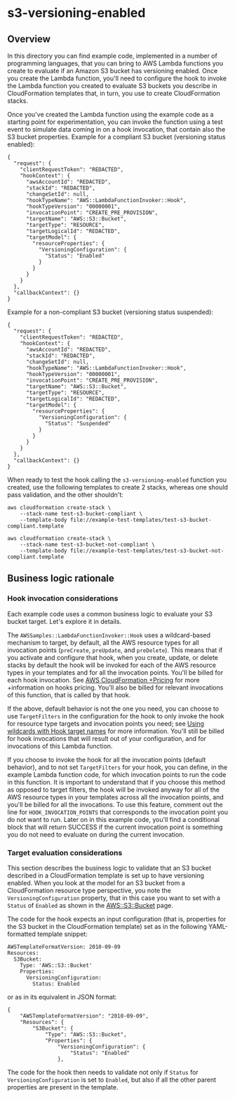 # s3-versioning-enabled


## Overview

In this directory you can find example code, implemented in a number
of programming languages, that you can bring to AWS Lambda functions
you create to evaluate if an Amazon S3 bucket has versioning
enabled. Once you create the Lambda function, you'll need to configure
the hook to invoke the Lambda function you created to evaluate S3
buckets you describe in CloudFormation templates that, in turn, you
use to create CloudFormation stacks.

Once you've created the Lambda function using the example code as a
starting point for experimentation, you can invoke the function using
a test event to simulate data coming in on a hook invocation, that
contain also the S3 bucket properties. Example for a compliant S3
bucket (versioning status enabled):

```
{
  "request": {
    "clientRequestToken": "REDACTED",
    "hookContext": {
      "awsAccountId": "REDACTED",
      "stackId": "REDACTED",
      "changeSetId": null,
      "hookTypeName": "AWS::LambdaFunctionInvoker::Hook",
      "hookTypeVersion": "00000001",
      "invocationPoint": "CREATE_PRE_PROVISION",
      "targetName": "AWS::S3::Bucket",
      "targetType": "RESOURCE",
      "targetLogicalId": "REDACTED",
      "targetModel": {
        "resourceProperties": {
          "VersioningConfiguration": {
            "Status": "Enabled"
          }
        }
      }
    }
  },
  "callbackContext": {}
}
```

Example for a non-compliant S3 bucket (versioning status suspended):

```
{
  "request": {
    "clientRequestToken": "REDACTED",
    "hookContext": {
      "awsAccountId": "REDACTED",
      "stackId": "REDACTED",
      "changeSetId": null,
      "hookTypeName": "AWS::LambdaFunctionInvoker::Hook",
      "hookTypeVersion": "00000001",
      "invocationPoint": "CREATE_PRE_PROVISION",
      "targetName": "AWS::S3::Bucket",
      "targetType": "RESOURCE",
      "targetLogicalId": "REDACTED",
      "targetModel": {
        "resourceProperties": {
          "VersioningConfiguration": {
            "Status": "Suspended"
          }
        }
      }
    }
  },
  "callbackContext": {}
}
```

When ready to test the hook calling the `s3-versioning-enabled`
function you created, use the following templates to create 2 stacks,
whereas one should pass validation, and the other shouldn't:

```
aws cloudformation create-stack \
    --stack-name test-s3-bucket-compliant \
    --template-body file://example-test-templates/test-s3-bucket-compliant.template

aws cloudformation create-stack \
    --stack-name test-s3-bucket-not-compliant \
    --template-body file://example-test-templates/test-s3-bucket-not-compliant.template
```


## Business logic rationale


### Hook invocation considerations

Each example code uses a common business logic to evaluate your S3
bucket target. Let's explore it in details.

The `AWSSamples::LambdaFunctionInvoker::Hook` uses a wildcard-based
mechanism to target, by default, all the AWS resource types for all
invocation points (`preCreate`, `preUpdate`, and `preDelete`). This
means that if you activate and configure that hook, when you create,
update, or delete stacks by default the hook will be invoked for each
of the AWS resource types in your templates and for all the invocation
points. You'll be billed for each hook invocation. See [AWS
CloudFormation
+Pricing](https://aws.amazon.com/cloudformation/pricing/) for more
+information on hooks pricing. You'll also be billed for relevant
invocations of this function, that is called by that hook.

If the above, default behavior is not the one you need, you can choose
to use `TargetFilters` in the configuration for the hook to only
invoke the hook for resource type targets and invocation points you
need; see [Using wildcards with Hook target
names](https://docs.aws.amazon.com/cloudformation-cli/latest/hooks-userguide/hooks-structure.html#wildcard-hook-targets)
for more information. You'll still be billed for hook invocations that
will result out of your configuration, and for invocations of this
Lambda function.

If you choose to invoke the hook for all the invocation points
(default behavior), and to not set `TargetFilters` for your hook, you
can define, in the example Lambda function code, for which invocation
points to run the code in this function. It is important to understand
that if you choose this method as opposed to target filters, the hook
will be invoked anyway for all of the AWS resource types in your
templates across all the invocation points, and you'll be billed for
all the invocations. To use this feature, comment out the line for
`HOOK_INVOCATION_POINTS` that corresponds to the invocation point you
do not want to run. Later on in this example code, you'll find a
conditional block that will return SUCCESS if the current invocation
point is something you do not need to evaluate on during the current
invocation.


### Target evaluation considerations

This section describes the business logic to validate that an S3
bucket described in a CloudFormation template is set up to have
versioning enabled. When you look at the model for an S3 bucket from a
CloudFormation resource type perspective, you note the
`VersioningConfiguration` property, that in this case you want to set
with a `Status` of `Enabled` as shown in the
[AWS::S3::Bucket](https://docs.aws.amazon.com/AWSCloudFormation/latest/UserGuide/aws-resource-s3-bucket.html)
page.

The code for the hook expects an input configuration (that is,
properties for the S3 bucket in the CloudFormation template) set as in
the following YAML-formatted template snippet:

```
AWSTemplateFormatVersion: 2010-09-09
Resources:
  S3Bucket:
    Type: 'AWS::S3::Bucket'
    Properties:
      VersioningConfiguration:
        Status: Enabled
```

or as in its equivalent in JSON format:

```
{
    "AWSTemplateFormatVersion": "2010-09-09",
    "Resources": {
        "S3Bucket": {
            "Type": "AWS::S3::Bucket",
            "Properties": {
                "VersioningConfiguration": {
                    "Status": "Enabled"
                },
```

The code for the hook then needs to validate not only if `Status` for
`VersioningConfiguration` is set to `Enabled`, but also if all the
other parent properties are present in the template.
